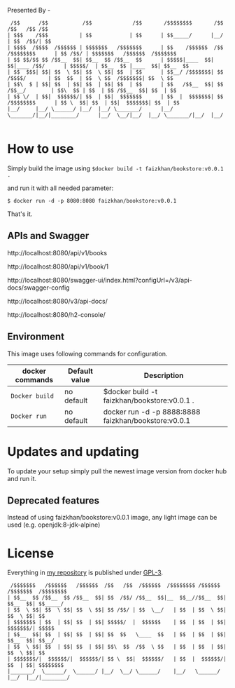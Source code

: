 Presented By -

```
 /$$      /$$           /$$             /$$       /$$$$$$$$       /$$                 /$$   /$$ /$$                          
| $$$    /$$$          | $$            | $$      | $$_____/      |__/                | $$  /$$/| $$                          
| $$$$  /$$$$  /$$$$$$ | $$$$$$$   /$$$$$$$      | $$    /$$$$$$  /$$ /$$$$$$$$      | $$ /$$/ | $$$$$$$   /$$$$$$  /$$$$$$$ 
| $$ $$/$$ $$ /$$__  $$| $$__  $$ /$$__  $$      | $$$$$|____  $$| $$|____ /$$/      | $$$$$/  | $$__  $$ |____  $$| $$__  $$
| $$  $$$| $$| $$  \ $$| $$  \ $$| $$  | $$      | $$__/ /$$$$$$$| $$   /$$$$/       | $$  $$  | $$  \ $$  /$$$$$$$| $$  \ $$
| $$\  $ | $$| $$  | $$| $$  | $$| $$  | $$      | $$   /$$__  $$| $$  /$$__/        | $$\  $$ | $$  | $$ /$$__  $$| $$  | $$
| $$ \/  | $$|  $$$$$$/| $$  | $$|  $$$$$$$      | $$  |  $$$$$$$| $$ /$$$$$$$$      | $$ \  $$| $$  | $$|  $$$$$$$| $$  | $$
|__/     |__/ \______/ |__/  |__/ \_______/      |__/   \_______/|__/|________/      |__/  \__/|__/  |__/ \_______/|__/  |__/
                                                                                                                                                                                                                                                                                                                                                                                       
```


# How to use

Simply build the image using `$docker build -t faizkhan/bookstore:v0.0.1 .`

and run it with all needed parameter:

```console
$ docker run -d -p 8080:8080 faizkhan/bookstore:v0.0.1
```

That's it.

## APIs and Swagger
http://localhost:8080/api/v1/books

http://localhost:8080/api/v1/book/1

http://localhost:8080/swagger-ui/index.html?configUrl=/v3/api-docs/swagger-config

http://localhost:8080/v3/api-docs/

http://localhost:8080/h2-console/

## Environment 

This image uses following commands for configuration.

|docker commands     |Default value        |Description                                         |
|------------------------|---------------------|----------------------------------------------------|
|`Docker build`    |no default           |$docker build -t faizkhan/bookstore:v0.0.1 .|
|`Docker run`    |no default           |docker run -d -p 8888:8888 faizkhan/bookstore:v0.0.1           |



# Updates and updating

To update your setup simply pull the newest image version from docker hub and run it.


## Deprecated features

Instead of using faizkhan/bookstore:v0.0.1  image, any light image can be used (e.g. openjdk:8-jdk-alpine)

# License

Everything in [my repository](https://github.com/mohdfaizkhan/mohdfaizkhan.github.io) is published under [GPL-3](https://spdx.org/licenses/GPL-3.0).

```
 /$$$$$$$   /$$$$$$   /$$$$$$  /$$   /$$  /$$$$$$  /$$$$$$$$ /$$$$$$  /$$$$$$$  /$$$$$$$$
| $$__  $$ /$$__  $$ /$$__  $$| $$  /$$/ /$$__  $$|__  $$__//$$__  $$| $$__  $$| $$_____/
| $$  \ $$| $$  \ $$| $$  \ $$| $$ /$$/ | $$  \__/   | $$  | $$  \ $$| $$  \ $$| $$      
| $$$$$$$ | $$  | $$| $$  | $$| $$$$$/  |  $$$$$$    | $$  | $$  | $$| $$$$$$$/| $$$$$   
| $$__  $$| $$  | $$| $$  | $$| $$  $$   \____  $$   | $$  | $$  | $$| $$__  $$| $$__/   
| $$  \ $$| $$  | $$| $$  | $$| $$\  $$  /$$  \ $$   | $$  | $$  | $$| $$  \ $$| $$      
| $$$$$$$/|  $$$$$$/|  $$$$$$/| $$ \  $$|  $$$$$$/   | $$  |  $$$$$$/| $$  | $$| $$$$$$$$
|_______/  \______/  \______/ |__/  \__/ \______/    |__/   \______/ |__/  |__/|________/
                                                                                                                                                                                                                                                                                                                                                            

```
